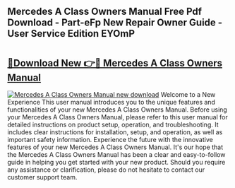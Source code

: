 ## Mercedes A Class Owners Manual Free Pdf Download - Part-eFp New Repair Owner Guide - User Service Edition EYOmP

# <h2><a href="http://cf17357.oget.top/?id=Mercedes+A+Class+Owners+Manual">🔗Download New 👉🔴 Mercedes A Class Owners Manual</a></h2>

[![Mercedes A Class Owners Manual new download](https://i.imgur.com/5g1atiW.png)](http://cf17357.oget.top/?id=Mercedes+A+Class+Owners+Manual)
Welcome to a New Experience This user manual introduces you to the unique features and functionalities of your new Mercedes A Class Owners Manual. Before using your Mercedes A Class Owners Manual, please refer to this user manual for detailed instructions on product setup, operation, and troubleshooting. It includes clear instructions for installation, setup, and operation, as well as important safety information. Experience the future with the innovative features of your new Mercedes A Class Owners Manual. It's our hope that the Mercedes A Class Owners Manual has been a clear and easy-to-follow guide in helping you get started with your new product. Should you require any assistance or clarification, please do not hesitate to contact our customer support team.
